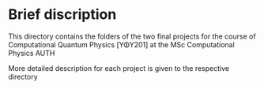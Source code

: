 # **Brief discription**

This directory contains the folders of the two final projects for the course of Computational Quantum Physics [ΥΦΥ201]
at the MSc Computational Physics AUTH

More detailed description for each project is given to the respective directory
